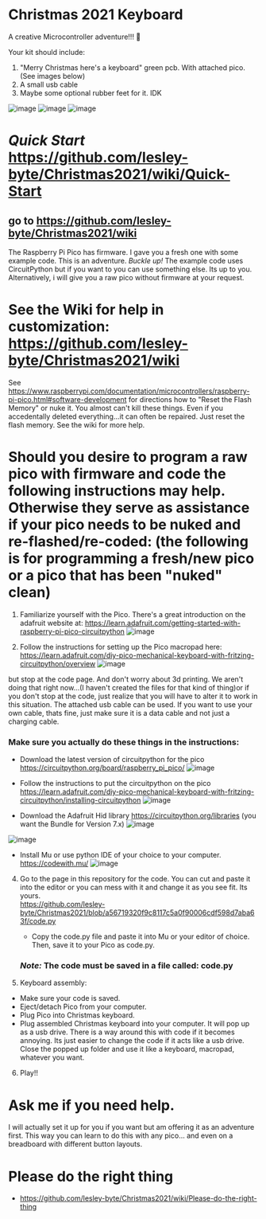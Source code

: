 # Christmas 2021 Keyboard
A creative Microcontroller adventure!!! 🎄

Your kit should include:
1. "Merry Christmas here's a keyboard" green pcb. With attached pico.(See images below)
2. A small usb cable
3. Maybe some optional rubber feet for it.  IDK

![image](https://user-images.githubusercontent.com/60296103/145315846-69aa06cc-9ada-4acf-b107-ad9da7a73005.png) ![image](https://user-images.githubusercontent.com/60296103/145315960-891df17c-c62c-4927-922e-38e7cc167c39.png)
![image](https://user-images.githubusercontent.com/60296103/146941706-f670458c-40d7-4344-a69b-623a1a761fc5.png)


# *Quick Start* https://github.com/lesley-byte/Christmas2021/wiki/Quick-Start
## go to https://github.com/lesley-byte/Christmas2021/wiki 


The Raspberry Pi Pico has firmware.  I gave you a fresh one with some example code. This is an adventure. *Buckle up!* The example code uses CircuitPython but if you want to you can use something else.  Its up to you.  Alternatively, i will give you a raw pico without firmware at your request.

# See the Wiki for help in customization:  https://github.com/lesley-byte/Christmas2021/wiki

See https://www.raspberrypi.com/documentation/microcontrollers/raspberry-pi-pico.html#software-development for directions how to "Reset the Flash Memory" or nuke it. 
You almost can't kill these things.  Even if you accedentally deleted everything...it can often be repaired. Just reset the flash memory.  See the wiki for more help.

# Should you desire to program a raw pico with firmware and code the following instructions may help. Otherwise they serve as assistance if your pico needs to be nuked and re-flashed/re-coded:  (the following is for programming a fresh/new pico or a pico that has been "nuked" clean)

1. Familiarize yourself with the Pico.  There's a great introduction on the adafruit website at: https://learn.adafruit.com/getting-started-with-raspberry-pi-pico-circuitpython  ![image](https://user-images.githubusercontent.com/60296103/145462037-aeacaa23-bd2e-4a99-81da-0be189f1a5a9.png)

2. Follow the instructions for setting up the Pico macropad here: https://learn.adafruit.com/diy-pico-mechanical-keyboard-with-fritzing-circuitpython/overview 
![image](https://user-images.githubusercontent.com/60296103/145460446-f6251766-12cc-4575-ab9b-556eb37764c9.png)

but stop at the code page.  And don't worry about 3d printing.  We aren't doing that right now...(I haven't created the files for that kind of thing)or if you don't stop at the code, just realize that you will have to alter it to work in this situation.  The attached usb cable can be used.  If you want to use your own cable, thats fine, just make sure it is a data cable and not just a charging cable.

### Make sure you actually do these things in the instructions:

- Download the latest version of circuitpython for the pico https://circuitpython.org/board/raspberry_pi_pico/ 
 ![image](https://user-images.githubusercontent.com/60296103/145460202-6ccdd925-580b-49af-8095-1d56f8d3c44c.png)

- Follow the instructions to put the circuitpython on the pico https://learn.adafruit.com/diy-pico-mechanical-keyboard-with-fritzing-circuitpython/installing-circuitpython
![image](https://user-images.githubusercontent.com/60296103/145462220-161ac3ea-4a11-4bcf-b91a-a6aa01a13daa.png)


- Download the Adafruit Hid library https://circuitpython.org/libraries  (you want the Bundle for Version 7.x)
![image](https://user-images.githubusercontent.com/60296103/145462373-19e73bf8-e885-41ed-8cf6-77676866c4bb.png)

![image](https://user-images.githubusercontent.com/60296103/145464055-69cbdab9-dc2d-4dbe-bab0-681f149a0cbe.png)


- Install Mu or use python IDE of your choice to your computer.  https://codewith.mu/
![image](https://user-images.githubusercontent.com/60296103/145462879-61b292b5-6fe5-4dc0-83e8-bd16f9c59245.png)


4. Go to the page in this repository for the code.  You can cut and paste it into the editor or you can mess with it and change it as you see fit.  Its yours.  
    https://github.com/lesley-byte/Christmas2021/blob/a56719320f9c8117c5a0f90006cdf598d7aba63f/code.py
    - Copy the code.py file and paste it into Mu or your editor of choice. Then, save it to your Pico as code.py.
    
    ### *Note:* The code must be saved in a file called:  code.py
    
5. Keyboard assembly:
  - Make sure your code is saved.
  - Eject/detach Pico from your computer.
  - Plug Pico into Christmas keyboard.
  - Plug assembled Christmas keyboard into  your computer.  It will pop up as a usb drive.  There is a way around this with code if it becomes annoying.  Its just easier to change the code if it acts like a usb drive.  Close the popped up folder and use it like a keyboard, macropad, whatever you want.

 6. Play!!

# Ask me if you need help.  

I will actually set it up for you if you want but am offering it as an adventure first.  This way you can learn to do this with any pico... and even on a breadboard with different button layouts.

# Please do the right thing
* https://github.com/lesley-byte/Christmas2021/wiki/Please-do-the-right-thing
